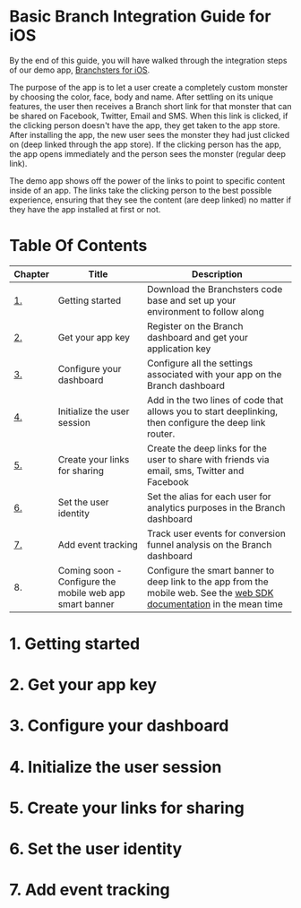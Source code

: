 Basic Branch Integration Guide for iOS
=========================

By the end of this guide, you will have walked through the integration steps of our demo app, [Branchsters for iOS](https://github.com/BranchMetrics/Branch-Monster-Factory).

The purpose of the app is to let a user create a completely custom monster by choosing the color, face, body and name. After settling on its unique features, the user then receives a Branch short link for that monster that can be shared on Facebook, Twitter, Email and SMS. When this link is clicked, if the clicking person doesn't have the app, they get taken to the app store. After installing the app, the new user sees the monster they had just clicked on (deep linked through the app store). If the clicking person has the app, the app opens immediately and the person sees the monster (regular deep link).

The demo app shows off the power of the links to point to specific content inside of an app. The links take the clicking person to the best possible experience, ensuring that they see the content (are deep linked) no matter if they have the app installed at first or not.

# Table Of Contents

| Chapter | Title | Description
| --- | --- | ---
| [1.]() | Getting started | Download the Branchsters code base and set up your environment to follow along
| [2.]() | Get your app key | Register on the Branch dashboard and get your application key
| [3.]() | Configure your dashboard | Configure all the settings associated with your app on the Branch dashboard
| [4.]() | Initialize the user session | Add in the two lines of code that allows you to start deeplinking, then configure the deep link router.
| [5.]() | Create your links for sharing | Create the deep links for the user to share with friends via email, sms, Twitter and Facebook
| [6.]() | Set the user identity | Set the alias for each user for analytics purposes in the Branch dashboard
| [7.]() | Add event tracking | Track user events for conversion funnel analysis on the Branch dashboard
| 8. | Coming soon - Configure the mobile web app smart banner | Configure the smart banner to deep link to the app from the mobile web. See the [web SDK documentation](https://github.com/BranchMetrics/Branch-Web-SDK) in the mean time

# 1. Getting started

# 2. Get your app key

# 3. Configure your dashboard

# 4. Initialize the user session

# 5. Create your links for sharing

# 6. Set the user identity

# 7. Add event tracking